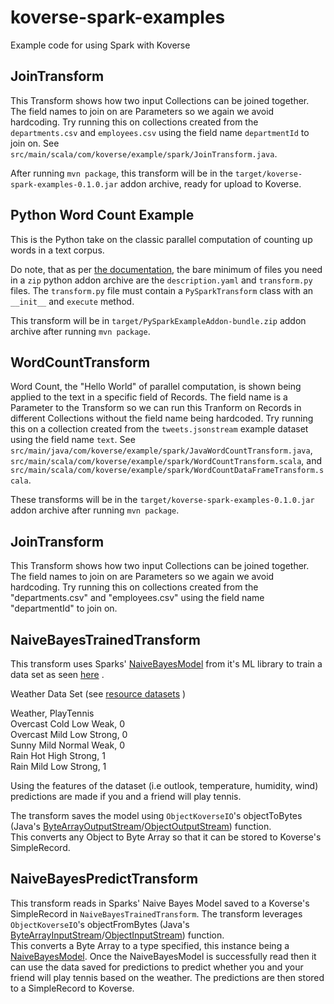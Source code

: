 # koverse-spark-examples
Example code for using Spark with Koverse

## JoinTransform
This Transform shows how two input Collections can be joined together.
The field names to join on are Parameters so we again we avoid hardcoding.
Try running this on collections created from the `departments.csv` and `employees.csv` using the field name `departmentId` to join on.
See `src/main/scala/com/koverse/example/spark/JoinTransform.java`.

After running `mvn package`, this transform will be in the `target/koverse-spark-examples-0.1.0.jar` addon archive,
ready for upload to Koverse.

## Python Word Count Example
This is the Python take on the classic parallel computation of counting up words in a text corpus.

Do note, that as per [the documentation](https://koverse.readthedocs.io/en/2.8/dev/analytics/pyspark_transform.html),
the bare minimum of files you need in a `zip`
python addon archive are the `description.yaml` and `transform.py` files. The `transform.py` file
must contain a `PySparkTransform` class with an `__init__` and `execute` method.

This transform will be in `target/PySparkExampleAddon-bundle.zip` addon archive after running `mvn package`.

## WordCountTransform
Word Count, the "Hello World" of parallel computation, is shown being applied to the text in a specific field of Records.
The field name is a Parameter to the Transform so we can run this Tranform on Records in different Collections without
the field name being hardcoded. Try running this on a collection created from the `tweets.jsonstream`
example dataset using the field name `text`.
See `src/main/java/com/koverse/example/spark/JavaWordCountTransform.java`,
`src/main/scala/com/koverse/example/spark/WordCountTransform.scala`,
and `src/main/scala/com/koverse/example/spark/WordCountDataFrameTransform.scala`.

These transforms will be in the `target/koverse-spark-examples-0.1.0.jar` addon archive after running `mvn package`.

## JoinTransform
This Transform shows how two input Collections can be joined together. The field names to join on are Parameters so we again we avoid hardcoding. Try running this on collections created from the "departments.csv" and "employees.csv" using the field name "departmentId" to join on.

## NaiveBayesTrainedTransform

This transform uses Sparks' [NaiveBayesModel](https://spark.apache.org/docs/1.6.3/api/java/org/apache/spark/mllib/classification/NaiveBayesModel.html) from it's ML library to train a data set as seen [here](https://spark.apache.org/docs/1.6.3/mllib-naive-bayes.html) .


Weather Data Set (see [resource datasets](https://github.com/Koverse/koverse-spark-examples/blob/GS-569/src/main/resources/datasets/weather.csv) )

Weather, PlayTennis<br />
Overcast Cold Low Weak, 0<br />
Overcast Mild Low Strong, 0<br />
Sunny Mild Normal Weak, 0<br />
Rain Hot High Strong, 1<br />
Rain Mild Low Strong, 1<br />

Using the features of the dataset (i.e outlook, temperature, humidity, wind) predictions are made if you and a friend will play tennis.

The transform saves the model using `ObjectKoverseIO`'s objectToBytes (Java's [ByteArrayOutputStream](https://docs.oracle.com/javase/7/docs/api/java/io/ByteArrayOutputStream.html)/[ObjectOutputStream](https://docs.oracle.com/javase/7/docs/api/java/io/ObjectOutputStream.html)) function.<br />
This converts any Object to Byte Array so that it can be stored to Koverse's SimpleRecord.


## NaiveBayesPredictTransform

This transform reads in Sparks' Naive Bayes Model saved to a Koverse's SimpleRecord in `NaiveBayesTrainedTransform`.
The transform leverages `ObjectKoverseIO`'s objectFromBytes (Java's [ByteArrayInputStream](https://docs.oracle.com/javase/7/docs/api/java/io/ByteArrayInputStream.html)/[ObjectInputStream](https://docs.oracle.com/javase/7/docs/api/java/io/ObjectInputStream.html)) function.<br />
This converts a Byte Array to a type specified, this instance being a [NaiveBayesModel](https://spark.apache.org/docs/1.6.3/api/java/org/apache/spark/mllib/classification/NaiveBayesModel.html).
Once the NaiveBayesModel is successfully read then it can use the data saved for predictions to predict whether you and your friend will play tennis based on the weather.
The predictions are then stored to a SimpleRecord to Koverse.
